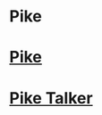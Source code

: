 # Pike

# [Pike](https://pub.dev/packages/pike)
# [Pike Talker](https://pub.dev/packages/pike_talker)